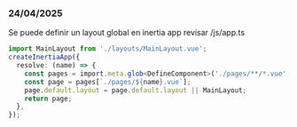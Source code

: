 ### 24/04/2025

Se puede definir un layout global en inertia app revisar /js/app.ts

```typescript
import MainLayout from './layouts/MainLayout.vue';
createInertiaApp({
  resolve: (name) => {
    const pages = import.meta.glob<DefineComponent>('./pages/**/*.vue', { eager: true });
    const page = pages[`./pages/${name}.vue`];
    page.default.layout = page.default.layout || MainLayout;
    return page;
  },
});
```
